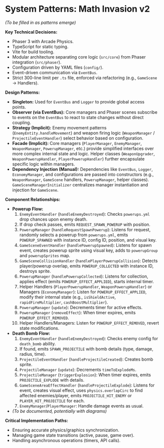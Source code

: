 # System Patterns: Math Invasion v2

*(To be filled in as patterns emerge)*

**Key Technical Decisions:**
*   Phaser 3 with Arcade Physics.
*   TypeScript for static typing.
*   Vite for build tooling.
*   Modular architecture separating core logic (`src/core`) from Phaser integration (`src/phaser`).
*   Configuration driven by YAML files (`config/`).
*   Event-driven communication via `EventBus`.
*   Strict 300-line limit per `.ts` file, enforced via refactoring (e.g., `GameScene` -> Handlers).

**Design Patterns:**
*   **Singleton:** Used for `EventBus` and `Logger` to provide global access points.
*   **Observer (via EventBus):** Core managers and Phaser scenes subscribe to events on the `EventBus` to react to state changes without direct coupling.
*   **Strategy (Implicit):** Enemy movement patterns (`EnemyEntity.handleMovement`) and weapon firing logic (`WeaponManager` / `ProjectileEventHandler`) select behavior based on configuration.
*   **Facade (Implicit):** Core managers (`PlayerManager`, `EnemyManager`, `WeaponManager`, `PowerupManager`, etc.) provide simplified interfaces over more complex internal state and logic. Helper classes (`WeaponUpgrader`, `WeaponPowerupHandler`, `PlayerPowerupHandler`) further encapsulate specific logic within managers.
*   **Dependency Injection (Manual):** Dependencies like `EventBus`, `Logger`, `EconomyManager`, and configurations are passed into constructors (e.g., `WeaponManager`, `GameScene` handlers, `PowerupManager`, helper classes). `GameSceneManagerInitializer` centralizes manager instantiation and injection for `GameScene`.

**Component Relationships:**
*   **Powerup Flow:**
    1.  `EnemyEventHandler` (`handleEnemyDestroyed`): Checks `powerups.yml` drop chances upon enemy death.
    2.  If drop check passes, emits `REQUEST_SPAWN_POWERUP` with position.
    3.  `PowerupManager` (`handleRequestSpawnPowerup`): Listens for request, randomly selects a powerup from `powerups.yml`, emits `POWERUP_SPAWNED` with instance ID, config ID, position, and visual key.
    4.  `GameSceneEventHandler` (`handlePowerupSpawned`): Listens for spawn event, creates powerup sprite using visual key, adds to `powerupGroup` and `powerupSprites` map.
    5.  `GameSceneCollisionHandler` (`handlePlayerPowerupCollision`): Detects player/powerup overlap, emits `POWERUP_COLLECTED` with instance ID, destroys sprite.
    6.  `PowerupManager` (`handlePowerupCollected`): Listens for collection, applies effect (emits `POWERUP_EFFECT_APPLIED`), starts internal timer.
    7.  Helper Handlers (`PlayerPowerupHandler`, `WeaponPowerupHandler`) or Managers (`EconomyManager`): Listen for `POWERUP_EFFECT_APPLIED`, modify their internal state (e.g., `isShieldActive`, `rapidFireMultiplier`, `cashBoostMultiplier`).
    8.  `PowerupManager` (`update`): Decrements timer for active effects.
    9.  `PowerupManager` (`removeEffect`): When timer expires, emits `POWERUP_EFFECT_REMOVED`.
    10. Helper Handlers/Managers: Listen for `POWERUP_EFFECT_REMOVED`, revert state modifications.
*   **Death Bomb Flow:**
    1.  `EnemyEventHandler` (`handleEnemyDestroyed`): Checks enemy config for `death_bomb` ability.
    2.  If found, emits `SPAWN_PROJECTILE` with bomb details (type, damage, radius, time).
    3.  `ProjectileEventHandler` (`handleProjectileCreated`): Creates bomb sprite.
    4.  `ProjectileManager` (`update`): Decrements `timeToExplodeMs`.
    5.  `ProjectileManager` (`triggerExplosion`): When timer expires, emits `PROJECTILE_EXPLODE` with details.
    6.  `GameSceneAreaEffectHandler` (`handleProjectileExplode`): Listens for event, creates visual effect, uses `physics.overlapCirc` to find affected enemies/player, emits `PROJECTILE_HIT_ENEMY` or `PLAYER_HIT_PROJECTILE` for each.
    7.  `EnemyManager`/`PlayerManager`: Handle damage events as usual.
*   *(To be documented, potentially with diagrams)*

**Critical Implementation Paths:**
*   Ensuring accurate physics/graphics synchronization.
*   Managing game state transitions (active, pause, game over).
*   Handling asynchronous operations (timers, API calls).
